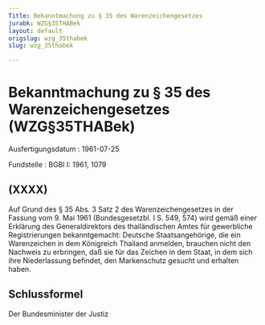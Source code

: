 ```yaml
---
Title: Bekanntmachung zu § 35 des Warenzeichengesetzes
jurabk: WZG§35THABek
layout: default
origslug: wzg_35thabek
slug: wzg_35thabek

---
```


# Bekanntmachung zu § 35 des Warenzeichengesetzes (WZG§35THABek)

Ausfertigungsdatum
:   1961-07-25

Fundstelle
:   BGBl I: 1961, 1079



## (XXXX)

Auf Grund des § 35 Abs. 3 Satz 2 des Warenzeichengesetzes in der Fassung vom 9. Mai 1961 (Bundesgesetzbl. I S. 549, 574) wird gemäß einer Erklärung des Generaldirektors des thailändischen Amtes für gewerbliche Registrierungen bekanntgemacht:
Deutsche Staatsangehörige, die ein Warenzeichen in dem Königreich Thailand anmelden, brauchen nicht den Nachweis zu erbringen, daß sie für das Zeichen in dem Staat, in dem sich ihre Niederlassung befindet, den Markenschutz gesucht und erhalten haben.


## Schlussformel

Der Bundesminister der Justiz

